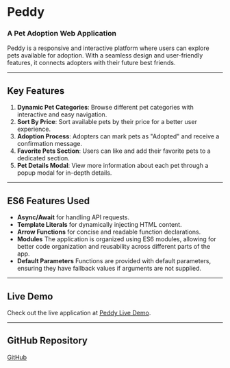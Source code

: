 # Peddy

### A Pet Adoption Web Application

Peddy is a responsive and interactive platform where users can explore pets available for adoption. With a seamless design and user-friendly features, it connects adopters with their future best friends.

---

## Key Features

1. **Dynamic Pet Categories**: Browse different pet categories with interactive and easy navigation.
2. **Sort By Price**: Sort available pets by their price for a better user experience.
3. **Adoption Process**: Adopters can mark pets as "Adopted" and receive a confirmation message.
4. **Favorite Pets Section**: Users can like and add their favorite pets to a dedicated section.
5. **Pet Details Modal**: View more information about each pet through a popup modal for in-depth details.

---

## ES6 Features Used

- **Async/Await** for handling API requests.
- **Template Literals** for dynamically injecting HTML content.
- **Arrow Functions** for concise and readable function declarations.
- **Modules** The application is organized using ES6 modules, allowing for better code organization and reusability across different parts of the app.
- **Default Parameters** Functions are provided with default parameters, ensuring they have fallback values if arguments are not supplied.

---

## Live Demo

Check out the live application at [Peddy Live Demo](https://assignment-6-toha.netlify.app/).

---

## GitHub Repository

[GitHub](https://github.com/programming-hero-web-course2/b10a6-pet-adoption-Toha-Hossain28)
